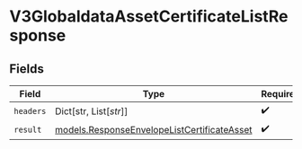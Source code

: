 # V3GlobaldataAssetCertificateListResponse


## Fields

| Field                                                                                            | Type                                                                                             | Required                                                                                         | Description                                                                                      |
| ------------------------------------------------------------------------------------------------ | ------------------------------------------------------------------------------------------------ | ------------------------------------------------------------------------------------------------ | ------------------------------------------------------------------------------------------------ |
| `headers`                                                                                        | Dict[str, List[*str*]]                                                                           | :heavy_check_mark:                                                                               | N/A                                                                                              |
| `result`                                                                                         | [models.ResponseEnvelopeListCertificateAsset](../models/responseenvelopelistcertificateasset.md) | :heavy_check_mark:                                                                               | N/A                                                                                              |